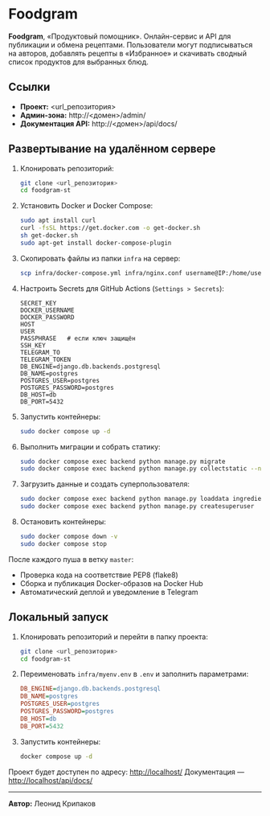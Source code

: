 # Foodgram


**Foodgram**, «Продуктовый помощник». Онлайн-сервис и API для публикации и обмена рецептами. Пользователи могут подписываться на авторов, добавлять рецепты в «Избранное» и скачивать сводный список продуктов для выбранных блюд.

## Ссылки

* **Проект:** \<url\_репозитория>
* **Админ-зона:** http\://<домен>/admin/
* **Документация API:** http\://<домен>/api/docs/

## Развертывание на удалённом сервере

1. Клонировать репозиторий:

   ```bash
   git clone <url_репозитория>
   cd foodgram-st
   ```
2. Установить Docker и Docker Compose:

   ```bash
   sudo apt install curl
   curl -fsSL https://get.docker.com -o get-docker.sh
   sh get-docker.sh
   sudo apt-get install docker-compose-plugin
   ```
3. Скопировать файлы из папки `infra` на сервер:

   ```bash
   scp infra/docker-compose.yml infra/nginx.conf username@IP:/home/username/
   ```
4. Настроить Secrets для GitHub Actions (`Settings > Secrets`):

   ```text
   SECRET_KEY
   DOCKER_USERNAME
   DOCKER_PASSWORD
   HOST
   USER
   PASSPHRASE   # если ключ защищён
   SSH_KEY
   TELEGRAM_TO
   TELEGRAM_TOKEN
   DB_ENGINE=django.db.backends.postgresql
   DB_NAME=postgres
   POSTGRES_USER=postgres
   POSTGRES_PASSWORD=postgres
   DB_HOST=db
   DB_PORT=5432
   ```
5. Запустить контейнеры:

   ```bash
   sudo docker compose up -d
   ```
6. Выполнить миграции и собрать статику:

   ```bash
   sudo docker compose exec backend python manage.py migrate
   sudo docker compose exec backend python manage.py collectstatic --noinput
   ```
7. Загрузить данные и создать суперпользователя:

   ```bash
   sudo docker compose exec backend python manage.py loaddata ingredients.json
   sudo docker compose exec backend python manage.py createsuperuser
   ```
8. Остановить контейнеры:

   ```bash
   sudo docker compose down -v
   sudo docker compose stop
   ```

После каждого пуша в ветку `master`:

* Проверка кода на соответствие PEP8 (flake8)
* Сборка и публикация Docker-образов на Docker Hub
* Автоматический деплой и уведомление в Telegram

## Локальный запуск

1. Клонировать репозиторий и перейти в папку проекта:

   ```bash
   git clone <url_репозитория>
   cd foodgram-st
   ```
2. Переименовать `infra/myenv.env` в `.env` и заполнить параметрами:

   ```ini
   DB_ENGINE=django.db.backends.postgresql
   DB_NAME=postgres
   POSTGRES_USER=postgres
   POSTGRES_PASSWORD=postgres
   DB_HOST=db
   DB_PORT=5432
   ```
3. Запустить контейнеры:

   ```bash
   docker compose up -d
   ```

Проект будет доступен по адресу: [http://localhost/](http://localhost/)
Документация — [http://localhost/api/docs/](http://localhost/api/docs/)

---
**Автор:** 
Леонид Крипаков
